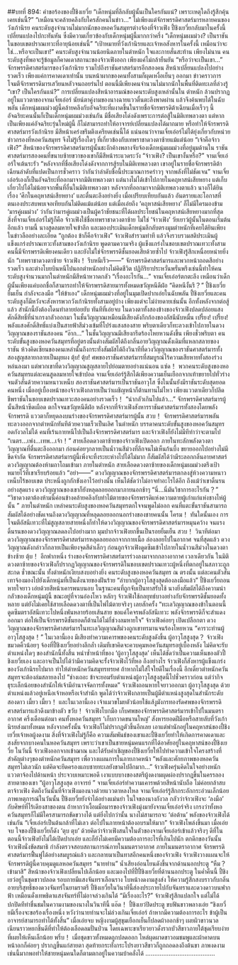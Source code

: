 ##บทที่ 894: คำขอร้องของปี้ชิงเยวี่ย
“เด็กหนุ่มที่ลึกลับผู้นั้นเป็นใครกันแน่? เพราะเหตุใดถึงรู้สึกคุ้นเคยเช่นนี้?”
“เหมือนจะคล้ายคลึงกับใครสักคนในข่าว…”
ไม่เพียงแต่จักรพรรดิศาสตร์มารหลายคนของวังเก้านิรย คนระดับสูงจำนวนไม่มากนักของหอควันสมุทรต่างจ้องที่จ้าวเฟิง
ปี้ชิงเยวี่ยกลับมาในครั้งนี้เปลี่ยนแปลงไปกะทันหัน ซึ่งมีความเกี่ยวข้องกับเด็กหนุ่มผู้นี้มากกว่าครึ่ง
“เด็กหนุ่มผมม่วง? เป็นราชันในขอบเขตปราณเทวะที่อายุน้อยเช่นนี้”
“เป้าหมายที่วังเก้านิรยและเจ้าหอสังหารในครั้งนี้ เหมือนว่าจะใช่…หรือจะเป็นเขา!”
คนระดับสูงจำนวนน้อยนิดภายในตำหนัก ใจและกายสั่นสะท้าน
เพียงไม่นาน คนระดับสูงที่พอจะรู้ข้อมูลก็คาดเดาสถานะของจ้าวเฟิงออก เพียงแค่ไม่กล้ายืนยัน
“หรือว่าจะเป็นเขา…”
จักรพรรดิศาสตร์มารของวังเก้านิรย รวมไปถึงราชันศาสตร์มารอีกสองคน สีหน้าเปลี่ยนแปลงไปอย่างรวดเร็ว
เพียงแค่การคาดเดาเท่านั้น บนหน้าผากของคนทั้งสามก็ผุดเหงื่อเย็นๆ ออกมา
ข่าวคราวการโจมตีจักรพรรดิมารเสวียนหลัวจนถอยร่นไป ตอนนี้มีเพียงคนจำนวนไม่มากนักในพื้นที่ติดทะเลที่ล่วงรู้
“เขา? เป็นใครกันแน่?”
การเปลี่ยนแปลงสีหน้าอารมณ์ของคนระดับสูงเหล่านั้นใน ตำหนัก ล้วนปรากฏอยู่ในแววตาของจานเจี๋ยเอ๋อร์
นัยน์ตาคู่งามของนางฉายแววตื่นตะลึงพาดผ่าน แล้วจึงค้นพบได้ในฉับพลัน เด็กหนุ่มผมม่วงผู้นี้คล้ายคลึงกับอัจฉริยะที่ผงาดขึ้นในรายชื่อจักรพรรดิต้าเฉียนเมื่อเร็วๆ นี้
อัจฉริยะคนนั้นก็เป็นเด็กหนุ่มผมม่วงเช่นกัน มีชื่อเสียงโด่งดังเพราะการต่อสู้ในมิติเทพลวงตา
แต่หากเป็นเพียงแค่อัจฉริยะรุ่นใหม่ผู้นี้ ก็ไม่สามารถทำให้อาจารย์เปลี่ยนแปลงได้มากมาย หรือทำให้จักรพรรดิศาสตร์มารวังเก้านิรย มีสีหน้าเคร่งขรึมตึงเครียดเช่นนี้ได้
แน่นอนว่าจานเจี๋ยเอ๋อร์ไม่ได้ยุ่งเกี่ยวกับหน่วยข่าวกรองที่หอควันสมุทร จึงไม่รู้เรื่องใดๆ ที่เกี่ยวข้องกับเทพราชาดวงตาซ้ายแม้แต่น้อย
“เจ้าคือจ้าวเฟิง?”
สีหน้าของจักรพรรดิศาสตร์มารผู้นั้นชะงักค้างพลางจับจ้องเด็กหนุ่มผมม่วงที่อยู่มุมด้านใน
ราชันศาสตร์มารสองคนที่ขนาบซ้ายขวาของเขาก็มีสีหน้าระแวดระวัง
“จ้าวเฟิง? เป็นเขางั้นหรือ?”
จานเจี๋ยเอ๋อร์ใจเต้นระรัว “หลังจากที่ชื่อเสียงโด่งดังจากการสู้รบในมิติเทพลวงตา เขาอยู่ในรายชื่อจักรพรรดิต้าเฉียนลำดับที่แปดเป็นการชั่วคราว ว่ากันว่าลำดับชื่อนี้ประมาณการคร่าวๆ จากพลังที่ไม่ชัดเจน”
จานเจี๋ยเอ๋อร์เองก็เป็นอัจฉริยะที่ออกมาจากมิติเทพลวงตา
แต่นางไม่ได้เข้าไปภายในคฤหาสน์เสียหยาง แต่เก็บเกี่ยวไปได้ไม่น้อยจากพื้นที่อื่นในมิติเทพลวงตา
หลังจากที่ออกมาจากมิติเทพลวงตาแล้ว นางก็ได้ยินเรื่อง ‘ศึกในคฤหาสน์เสียหยาง’ และตื่นตะลึงอย่างยิ่ง เมื่อเปรียบเทียบกันแล้ว อันตรายและโอกาสที่ตนเองประสบพบเจอเทียบกันไม่ติดแม้แต่น้อย
แต่เมื่อเอ่ยถึง ‘คฤหาสน์เสียหยาง’ ก็ไม่มีใครมองข้าม ‘มารคู่ผมม่วง’
ว่ากันว่ามารคู่ผมม่วงเป็นผู้คว้าชัยชนะที่ได้ผลประโยชน์ในคฤหาสน์เสียหยางมากที่สุด
สิ่งที่จานเจี๋ยเอ๋อร์ไม่รู้ก็คือ จ้าวเฟิงใช้ชื่อเทพราชาดวงตาซ้าย ไม่ใช่ ‘จ้าวเฟิง’ วัยเยาว์ผู้นั้นในตอนเริ่มต้นอีกแล้ว
ยามนี้
นางสูดลมหายใจเข้าลึก และมองประเมินเด็กหนุ่มลึกลับตรงมุมตำหนักที่เคยได้ยินเพียงในข่าวลืออย่างละเอียด
“ถูกต้อง ข้าก็คือจ้าวเฟิง”
จ้าวเฟิงสำรวมท่าที แล้วจึงรวบรวมสติประเมินผู้แข็งแกร่งปราณเทวะทั้งสามของวังเก้านิรย
พูดตามความจริง
ผู้แข็งแกร่งในขอบเขตปราณเทวะทั้งสามคนนี้มีจักรพรรดิเพียงคนเดียว และยังไม่ใช่จักรพรรดิชั้นยอดเสียด้วยซ้ำไป จ้าวเฟิงรู้สึกเหนื่อยหน่ายยิ่งนัก
“เทพราชาดวงตาซ้าย จ้าวเฟิง！ รีบหนีเร็ว——”
จักรพรรดิศาสตร์มารและพวกหน้าถอดสีอย่างรวดเร็ว และต่างโบยบินหนีไปนอกตำหนักอย่างไม่คิดชีวิต
ปฏิกิริยาประหวั่นพรั่นพรึงเช่นนี้ทำให้คนระดับสูงจำนวนมากในตำหนักมีสีหน้าหวาดกลัว
“เรื่องอะไรกัน…”
จานเจี๋ยเอ๋อร์ตกตะลึง เหมือนว่าเด็กผู้นั้นเพียงแค่บอกชื่อก็สามารถทำให้จักรพรรดิสายมารทั้งหมดขวัญหนีดีฝ่อ
“คิดหนีงั้นรึ？”
ปี้ชิงเยวี่ยยิ้มเย็น กำลังจะลงมือ
“ให้ข้าเอง”
เด็กหนุ่มผมม่วงที่อยู่ในมุมเปิดปากเอ่ยในฉับพลัน
ปี้ชิงเยวี่ยและคนระดับสูงก็มีหวังจะสังหารพวกวังเก้านิรยทั้งสามอยู่บ้าง เพียงแต่จะไม่ง่ายดายเช่นนั้น อีกทั้งหลังจากต่อสู้แล้ว สำนักนี้ยังต้องโดนทำลายย่อยยับ
ทันทีที่เอ่ยจบ
ในดวงตาทั้งสองข้างของจ้าวเฟิงปลดปล่อยแสงศักดิ์สิทธิ์ที่น่าเกรงกลัวออกมา ในชั้นวิญญาณเหมือนมีเสียงดังกึกก้องของอัสนีนับหมื่น
เปรี้ยง! เปรี้ยง!
พลังแสงศักดิ์สิทธิ์แบ่งเป็นสายฟ้าสีม่วงเข้มที่โปร่งแสงสองสาย พริบตาเดียวก็ทะลวงเข้าไปภายในดวงวิญญาณของราชันสองคน
“อ๊าก…”
ในชั้นวิญญาณมีเสียงกรีดร้องโหยหวนดังขึ้น
เพียงชั่วพริบตา คนระดับขั้นสูงของหอควันสมุทรที่อยู่ตรงนั้นต่างสัมผัสได้ถึงกลิ่นอายวิญญาณดั้งเดิมที่แหลกสลายของราชัน
ห้วงคิดเซียนของคนเหล่านั้นถึงกระทั่งสัมผัสได้ถึงวินาทีที่ดวงวิญญาณของราชันศาสตร์มารทั้งสองสูญสลายกลายเป็นผุยผง
ตุ้บ! ตุ้บ!
ศพของราชันศาสตร์มารที่สมบูรณ์ไร้ความเสียหายทั้งสองร่วงหล่นลงมา
แต่พวกเขาที่ดวงวิญญาณสูญสลายไปย่อมตายอย่างแน่นอน
แซ่ด！
พวกคนระดับสูงของหอควันสมุทรแต่ละคนสูดลมหายใจเข้าปอด
จานเจี๋ยเอ๋อร์รู้สึกได้เพียงความเย็นเยือกจากเท้าขยายไปทั่วร่าง จนตัวสั่นด้วยความหนาวเหน็บ
สองราชันศาสตร์มารเป็นราชันอาวุโส ซึ่งในนั้นยังมีราชันระดับสุดยอดคนหนึ่ง เมื่ออยู่เบื้องหน้าของจ้าวเฟิงกลายเป็นว่าเผชิญหน้าก็ต้านทานไม่ไหว
เพียงแววตาเดียวก็ปลิดชีพราชันในขอบเขตปราณเทวะสองคนอย่างรวดเร็ว！
“น่ากลัวเกินไปแล้ว…”
จักรพรรดิศาสตร์มารผู้นั้นสีหน้าซีดเผือด ตกใจจนขวัญหนีดีฝ่อ
หลังจากที่จ้าวเฟิงสังหารราชันศาสตร์มารทั้งสองโดยพลังจักรพรรดิ แววตาก็หยุดลงบนร่างของจักรพรรดิศาสตร์มารผู้นั้น
สวบ！
จักรพรรดิศาสตร์มารพลันทะลวงออกจากตำหนักทันทีด้วยความเร็วเป็นเลิศ
ในตำหนัก บรรดาคนระดับขั้นสูงของหอควันสมุทรอดกังวลไม่ได้ คนที่เร้นกายหนีไปเป็นถึงจักรพรรดิศาสตร์มาร และจ้าวเฟิงก็ยังไม่มีทีท่าว่าจะตามไป
“เนตร...เพ่ง...เทพ...เจ้า！”
สายเลือดดวงตาซ้ายของจ้าวเฟิงเปิดออก ภายในทะลักพลังดวงตาวิญญาณที่ตื่นตะลึงออกมา ก่อนค่อยๆกลายเป็นน้ำวนสีม่วงที่ลึกจนไม่เห็นก้นบึ้ง ขยายออกไปอย่างไม่มีขีดจำกัด
จักรพรรดิศาสตร์มารผู้นี้เพิ่งจะทิ้งระยะห่างไปได้ไม่มาก ก็สัมผัสได้ว่ามีระลอกกลิ่นอายศาสตร์ดวงวิญญาณต้องห้ามถาโถมเข้ามา
ภายในตำหนัก สายเลือดดวงตาซ้ายของเด็กหนุ่มผมม่วงตรึงเป้าหมายไว้ที่เขาเรียบร้อยแล้ว
“อย่า——”
ดวงวิญญาณของจักรพรรดิศาสตร์มารตกลงสู่ห้วงความหนาวเหน็บไร้ขอบเขต ประหนึ่งถูกกักขังเอาไว้อย่างนั้น เห็นได้ชัดว่าไม่อาจทำอะไรได้อีก
ถึงแม้ว่าเขาดิ้นรนอย่างสุดแรง ดวงวิญญาณของเขาก็ยังหลุดลอยออกมาภายนอกช้าๆ
“นี่…นี่มันวิชาการอะไรกัน？”
“วิชาดวงตาต้องห้ามนี้ค่อนข้างคล้ายคลึงกับท่าไม้ตายของจักรพรรดิแห่งความตายผู้เก่าแก่แห่งชางไห่ผู้นั้น ”
ภายในตำหนัก เหล่าคนระดับสูงของหอควันสมุทรตกใจจนพูดไม่ออก
คนที่แตะขั้นราชันสามารถสัมผัสได้อย่างชัดเจนถึงดวงวิญญาณที่หลุดลอยออกนอกร่างของชายคนนั้น
โครม！
ทันใดนั้นเอง การโจมตีอัสนีเทวะที่ไม่สูญสลายสายหนึ่งก็ทำให้ดวงวิญญาณของจักรพรรดิศาสตร์มารหมุนคว้าง จนแรงดิ้นรนของดวงวิญญาณลดลงไปอย่างมาก
มุมปากจ้าวเฟิงยกขึ้นเป็นรอยยิ้มเย็น
สวบ！
วินาทีต่อมา ดวงวิญญาณของจักรพรรดิศาสตร์มารหลุดลอยออกจากกายเนื้อ ล่องลอยไปในอากาศ
จนที่สุดแล้ว
ดวงวิญญาณดังกล่าวก็กลายเป็นเพียงจุดสีดำเล็กๆ ก่อนถูกจ้าวเฟิงดูดซึมเข้าไปภายในน้ำวนสีม่วงในดวงตาข้างซ้าย
ตุ้บ！
อีกฟากหนึ่ง ร่างของจักรพรรดิศาสตร์มารร่วงลงมาจากกลางอากาศ
เวลาเดียวกัน ในมิติดวงตาซ้ายของจ้าวเฟิงก็ปรากฏวิญญาณของจักรพรรดิในขอบเขตปราณเทวะผู้หนึ่งที่ตกอยู่ในสภาวะถูกสะกด
ชั่วขณะนั้น
ทั้งตำหนักเงียบสงบอย่างยิ่ง
คนระดับสูงของหอควันสมุทร ณ ตรงนั้น แต่ละคนตัวสั่นเทาจ้องมองไปยังเด็กหนุ่มที่เป็นดั่งนายของฝันร้าย
“ลำบากผู้อาวุโสสูงสุดต้องลงมือแล้ว”
ปี้ชิงเยวี่ยถอนหายใจยาว เอ่ยด้วยสีหน้าเคารพนบนอบ
ในฐานะคนที่ถูกจับเป็นทาสรับใช้ นางยิ่งสัมผัสได้ถึงความน่ากลัวของเด็กหนุ่มผู้นี้
ขณะอยู่ที่จวนอ๋องโหว หลักๆ จ้าวเฟิงใช้กลยุทธ์บางอย่างกับจักรพรรดิชั้นยอดทั้งหลาย แต่ยังไม่เคยใช้สายเลือดดวงตาที่เป็นไพ่ไม้ตายจริงๆ เลยสักครั้ง
“ทะเลวิญญาณของข้าในตอนนี้ดูดซึมตราอัสนีเทวะไปหนึ่งพันหลายร้อยเส้นสาย ขอแค่โคจรพลังอัสนีเทวะ พลังจักรพรรดิก็จะสำแดงออกมา ต่อให้เป็นจักรพรรดิชั้นยอดก็ต้านได้ไม่กี่ช่วงลมหายใจ”
จ้าวเฟิงค่อยๆ เปิดเปลือกตา
ดวงวิญญาณของจักรพรรดิศาสตร์มารในทะเลวิญญาณสีม่วงถูกเขาทรมานจนร้องโหยหวน
“คารวะท่านผู้อาวุโสสูงสุด！”
ในเวลานี้เอง มีเสียงทำความเคารพของคนระดับสูงดังขึ้น
ผู้อาวุโสสูงสุด？
จ้าวเฟิงขมวดคิ้วน้อยๆ จ้องที่ปี้ชิงเยวี่ยอย่างลึกล้ำ
เดิมทีเขาคิดจะควบคุมหอควันสมุทรอยู่เบื้องหลัง ไม่คิดจะรับตำแหน่งใดๆ ของสำนักนี้ทั้งสิ้น
หนำซ้ำหน้าที่ของ ‘ผู้อาวุโสสูงสุด’ เห็นได้ชัดว่าเป็นความเห็นของตัวปี้ชิงเยวี่ยเอง และอาจเป็นไปได้ว่ามีความคิดจะรั้งจ้าวเฟิงไว้ที่หอ
ถึงอย่างไร
จ้าวเฟิงก็สังหารผู้แข็งแกร่งของวังเก้านิรยไปมาก ทำให้ตำหนักควันสมุทรทรยศ ถ้าหากไม่ใส่ใจใยดีในเรื่องนี้ อีกเดี๋ยวตำหนักควันสมุทรจะต้องล่มสลายลงไป
“ช่างเถอะ ข้าจะยอมรับตำแหน่งผู้อาวุโสสูงสุดนี้ไปชั่วคราวก่อน แต่ว่ากิจธุระเล็กน้อยของสำนักให้เจ้ามีอำนาจจัดการทั้งหมด”
จ้าวเฟิงถอนหายใจยาวออกมา
ผู้อาวุโสสูงสุด ด้วยตำแหน่งแล้วอยู่เหนือเจ้าหอหรือเจ้าสำนัก
พูดได้ว่าจ้าวเฟิงกลายเป็นผู้มีตำแหน่งสูงสุดในสำนักระดับสองดาว
เมี้ยว เมี้ยว！
และในเวลานี้เอง เจ้าแมวขโมยตัวน้อยใช้แส้งูมังกรทองรัดศพของจักรพรรดิศาสตร์มารแล้วดึงมาข้างตัว
ขวับ！
จ้าวเฟิงโบกมือ เก็บศพของจักรพรรดิศาสตร์มารเข้าไปในมนตราอากาศ
ครึ่งเดือนต่อมา
คนทั้งหอควันสมุทร ‘เก็บกวาดขนานใหญ่’ สังหารยอดฝีมือหรือสายลับที่วังเก้านิรยส่งมาทั้งหมด
หลังจากครั้งนั้น จ้าวเฟิงก็ไม่ปรากฏตัวขึ้นอีกเลย เอาแต่พำนักอยู่ในคฤหาสน์ของปี้ชิงเยวี่ยเจ้าหอผู้งดงาม
สิ่งที่จ้าวเฟิงไม่รู้ก็คือ ความสัมพันธ์ของเขาและปี้ชิงเยวี่ยทำให้เกิดการคาดเดาและสงสัยจากบางคนในหอควันสมุทร
เพราะว่าเขาเป็นชายหนุ่มคนแรกที่ได้อาศัยอยู่ในคฤหาสน์ของปี้ชิงเยวี่ย
ในวันนี้
จ้าวเฟิงออกจากเข้าฌาณ และได้รับคำเชิญของปี้ชิงเยวี่ยให้ไปทำความเข้าใจโครงสร้างที่สำคัญต่างๆของตำหนักควันสมุทร เพื่อวางแผนการในภายภาคหน้า
“พลังและศักยภาพของหอควันสมุทรไม่เลวนัก แต่คิดจะยึดครองแถบชายทะเลยังขาดไปอีกมาก…”
จ้าวเฟิงครุ่นคิดในใจอย่างหนัก แววตาจ้องไปด้านหน้า
ประจวบเหมาะพอดี เงาแบบบางของสตรีผู้งดงามผุดผ่องปรากฏขึ้นในครรลองสายตาของเขา
“ผู้อาวุโสสูงสุด อาจารย์ ”
จานเจี๋ยเอ๋อร์ทำความเคารพด้วยสีหน้านับถือ ไม่ค่อยกล้าสบตาจ้าวเฟิง
คิดถึงวันนั้นที่จ้าวเฟิงมองนางด้วยแววตาหลงใหล จานเจี๋ยเอ๋อร์รู้สึกกระอักกระอ่วนเล็กน้อย
ภาพเหตุการณ์ในวันนั้น ปี้ชิงเยวี่ยยังจำได้อย่างแม่นยำ
ในใจของนางกังวล กลัวว่าจ้าวเฟิงจะ ‘ลงมือ’ กับศิษย์ที่ไร้เดียงสาของตน
ถ้าหากว่าเงื้อมมือมารของจ้าวเฟิงมุ่งมายังจานเจี๋ยเอ๋อร์จริง เกรงว่าทั้งหอควันสมุทรก็ไม่มีใครสามารถขัดขวางได้
แต่ยิ่งไปกว่านั้น นางไม่สามารถจะ ‘ต่อต้าน’ พลังของจ้าวเฟิงได้เช่นกัน
“เจี๋ยเอ๋อร์เป็นต้นกล้าที่ไม่เลว ต่อไปในภายหน้าต้องอบรมให้มาก”
จ้าวเฟิงโพล่งขึ้นมา
เมื่อเอ่ยจบ ใจของปี้ชิงเยวี่ยก็ดัง ‘ตุบ ตุบ’ ด้วยคิดว่าจ้าวเฟิงสนใจในตัวของจานเจี๋ยเอ๋อร์เข้าแล้วจริงๆ
ดีที่ในตอนนี้จ้าวเฟิงยังไม่ได้เปิดปากเอ่ย และก็ยังไม่เคยมีความต้องการอะไรที่เกินไปนัก
ตกดึกของวันนั้น
จ้าวเฟิงนั่งขัดสมาธิ กำลังตรวจสอบสถานการณ์ภายในมนตราอากาศ
ภายในมนตราอากาศ จักรพรรดิศาสตร์มารฟื้นฟูได้อย่างสมบูรณ์แล้ว และกลายมาเป็นทาสอีกคนหนึ่งของจ้าวเฟิง
จ้าวเฟิงวางแผนจะให้จักรพรรดิผู้นี้ควบคุมดูแลหอควันสมุทร
“นายท่าน”
น้ำเสียงอ่อนโยนดังขึ้นจากด้านนอกประตู
“หืม？เข้ามาสิ”
สีหน้าของจ้าวเฟิงเปลี่ยนไปเล็กน้อย และมองไปที่ปี้ปี้ชิงเยวี่ยที่ด้านนอกประตู
ในค่ำคืนนี้ ปี้ชิงเยว่อยู่ในชุดขาวปลอด รอบกายมีแสงจันทราเลือนราง ใบหน้างดงามสูงส่ง ให้ความรู้สึกสงบราวกับกลิ่นอายบริสุทธิ์ของดวงจันทร์ในยามราตรี
ปี้ชิงเยวี่ยในวินาทีนี้ส่องประกายไปกับจันทราและดวงดาวบนฟากฟ้า เหมือนดั่งเทพธิดาแสงจันทร์ที่ไม่อาจล่วงเกินได้
“มีเรื่องอะไร?”
จ้าวเฟิงรู้สึกแปลกใจ แต่ไม่ได้ปกปิดทีท่าชื่นชมในความงามของนางในวินาทีนี้
แอ๊ด！
ปี้ชิงเยว่ปิดประตู ขบฟันขาวพลางเอ่ย “ชิงเยวี่ยมีเรื่องจะขอร้องเรื่องหนึ่ง หวังว่านายท่านจะไม่ล่วงเกินเจี๋ยเอ๋อร์ ถ้าหากมีความต้องการอะไร ข้าผู้เป็นอาจารย์สามารถทำได้ทั้งสิ้น”
เมื่อเอ่ยจบ
หญิงงามผู้สุขุมเยือกเย็นก็ปลดผ้าออกช้าๆ เผยผิวขาวนวลเนียนราวหยกชิ้นดีที่ทำให้ต้องเลือดลมปั่นป่วน โดยเฉพาะขาเรียวยาวดั่งรากบัวสีขาวภายใต้ชุดเรียบง่ายที่เผยให้เห็นเล็กน้อย
พรึ่บ！
เมื่อชุดขาวทั้งหมดถูกปลดออก ไหล่ผุดผาดขาวอมชมพูและผ้าคาดบนหน้าอกก็ค่อยๆ ปรากฏขึ้นแก่สายตา สุดท้ายกระทั่งกระโปรงยาวสีขาวก็ถูกถอดลงถึงต้นขา
ภาพงดงามเช่นนี้มากพอทำให้ชายหนุ่มคนใดก็ตามตกอยู่ในความบ้าคลั่งได้
.......................................

